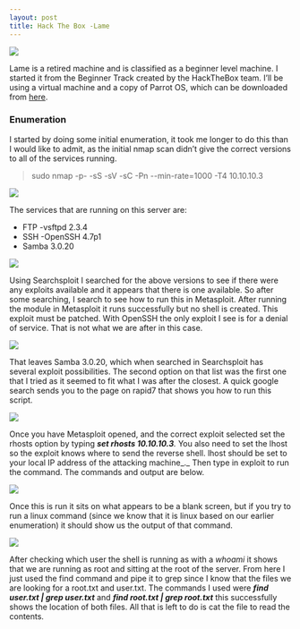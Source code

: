 ```yaml
---
layout: post
title: Hack The Box -Lame
---
```

![](https://cdn-images-1.medium.com/max/800/1*7knl1H9uw9G0iFOzSO3k-w.png)

Lame is a retired machine and is classified as a beginner level machine. I started it from the Beginner Track created by the HackTheBox team. I’ll be using a virtual machine and a copy of Parrot OS, which can be downloaded from [here](https://parrotlinux.org).

### Enumeration

I started by doing some initial enumeration, it took me longer to do this than I would like to admit, as the initial nmap scan didn’t give the correct versions to all of the services running.

> sudo nmap -p- -sS -sV -sC -Pn --min-rate=1000 -T4 10.10.10.3

![](https://cdn-images-1.medium.com/max/800/1*h-s57lUjEqcrvW9Vzg2hmA.png)

The services that are running on this server are:

-   FTP -vsftpd 2.3.4
-   SSH -OpenSSH 4.7p1
-   Samba 3.0.20

![](https://cdn-images-1.medium.com/max/800/1*RZumr2NmflNap85C4ujg4w.png)

Using Searchsploit I searched for the above versions to see if there were any exploits available and it appears that there is one available. So after some searching, I search to see how to run this in Metasploit. After running the module in Metasploit it runs successfully but no shell is created. This exploit must be patched. With OpenSSH the only exploit I see is for a denial of service. That is not what we are after in this case.

![](https://cdn-images-1.medium.com/max/800/1*-Nm-TsDK9RUU8zyyAT_gmw.png)

That leaves Samba 3.0.20, which when searched in Searchsploit has several exploit possibilities. The second option on that list was the first one that I tried as it seemed to fit what I was after the closest. A quick google search sends you to the page on rapid7 that shows you how to run this script.

![](https://cdn-images-1.medium.com/max/800/1*8ysO_kq1C4YLRT1BKNXKPw.png)

Once you have Metasploit opened, and the correct exploit selected set the rhosts option by typing **_set rhosts 10.10.10.3_**_._ You also need to set the lhost so the exploit knows where to send the reverse shell. lhost should be set to your local IP address of the attacking machine_._ Then type in exploit to run the command. The commands and output are below.

![](https://cdn-images-1.medium.com/max/800/1*wuDRXDLkv4yJ3sXUdC3Nrw.png)

Once this is run it sits on what appears to be a blank screen, but if you try to run a linux command (since we know that it is linux based on our earlier enumeration) it should show us the output of that command.

![](https://cdn-images-1.medium.com/max/800/1*N9GtiQMyT-UTJnma51wmYw.png)

After checking which user the shell is running as with a _whoami_ it shows that we are running as root and sitting at the root of the server. From here I just used the find command and pipe it to grep since I know that the files we are looking for a root.txt and user.txt. The commands I used were **_find user.txt | grep user.txt_** and **_find root.txt | grep root.txt_** this successfully shows the location of both files. All that is left to do is cat the file to read the contents.